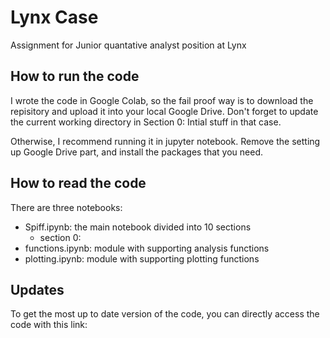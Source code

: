 # Lynx Case
Assignment for Junior quantative analyst position at Lynx 

## How to run the code
I wrote the code in Google Colab, so the fail proof way is to download the repisitory and upload it into your local Google Drive. Don't forget to update the current working directory in Section 0: Intial stuff in that case. 

Otherwise, I recommend running it in jupyter notebook. Remove the setting up Google Drive part, and install the packages that you need. 

## How to read the code
There are three notebooks:
- Spiff.ipynb: the main notebook divided into 10 sections
  - section 0:
- functions.ipynb: module with supporting analysis functions
- plotting.ipynb: module with supporting plotting functions

## Updates
To get the most up to date version of the code, you can directly access the code with this link:
